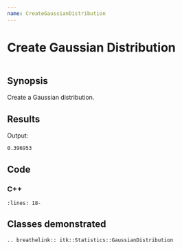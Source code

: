 ```yaml
---
name: CreateGaussianDistribution
---
```


# Create Gaussian Distribution

```{index} single: GaussianDistribution
```

## Synopsis

Create a Gaussian distribution.

## Results

Output:

```
0.396953
```

## Code

### C++

```{literalinclude} Code.cxx
:lines: 18-
```

## Classes demonstrated

```{eval-rst}
.. breathelink:: itk::Statistics::GaussianDistribution
```
